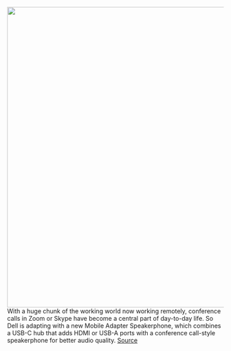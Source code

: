 <img src='https://cdn.vox-cdn.com/uploads/chorus_asset/file/11490453/a-01.0.png' width='700px' /><br/>
With a huge chunk of the working world now working remotely, conference calls in Zoom or Skype have become a central part of day-to-day life. So Dell is adapting with a new Mobile Adapter Speakerphone, which combines a USB-C hub that adds HDMI or USB-A ports with a conference call-style speakerphone for better audio quality.
<a href='https://www.theverge.com/circuitbreaker/2020/6/17/21294891/dell-usb-c-hub-speakerphone-conference-calls-zoom-skype'> Source <a/>